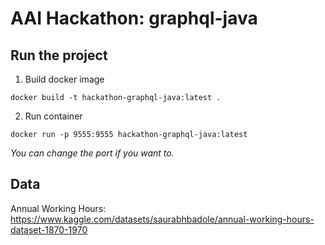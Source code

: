 # AAI Hackathon: graphql-java

## Run the project

1. Build docker image
```shell
docker build -t hackathon-graphql-java:latest .
```

2. Run container
```shell
docker run -p 9555:9555 hackathon-graphql-java:latest
```
*You can change the port if you want to.*

## Data
Annual Working Hours: https://www.kaggle.com/datasets/saurabhbadole/annual-working-hours-dataset-1870-1970